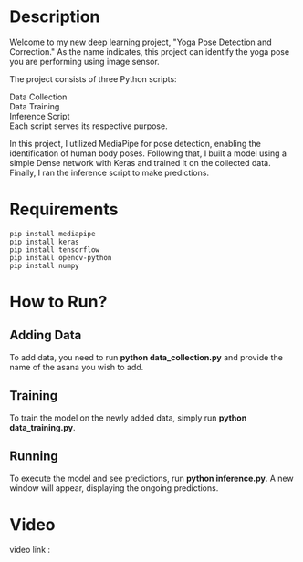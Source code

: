 <h1>Description</h1>
Welcome to my new deep learning project, "Yoga Pose Detection and Correction." As the name indicates, this project can identify the yoga pose you are performing using image sensor.<br>

The project consists of three Python scripts:<br>

Data Collection<br>
Data Training<br>
Inference Script<br>
Each script serves its respective purpose.<br>

In this project, I utilized MediaPipe for pose detection, enabling the identification of human body poses. Following that, I built a model using a simple Dense network with Keras and trained it on the collected data. Finally, I ran the inference script to make predictions.<br>

<h1>Requirements</h1>
<code>pip install mediapipe</code><br> <code>pip install keras</code><br> <code>pip install tensorflow</code><br> <code>pip install opencv-python</code><br> <code>pip install numpy</code><br>

<h1>How to Run?</h1> <h2>Adding Data</h2>
To add data, you need to run <b>python data_collection.py</b> and provide the name of the asana you wish to add.<br>

<h2>Training</h2>
To train the model on the newly added data, simply run <b>python data_training.py</b>.<br>

<h2>Running</h2>
To execute the model and see predictions, run <b>python inference.py</b>. A new window will appear, displaying the ongoing predictions.<br>

<h1>Video</h1>
video link :<br>
